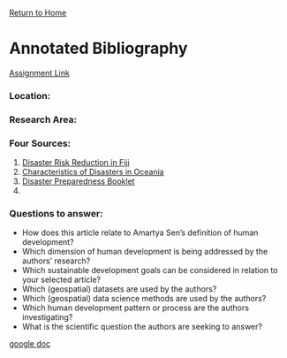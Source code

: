 [Return to Home](https://chase4eck.github.io/workshop-/)

# Annotated Bibliography

 [Assignment Link](https://wicked-problems.github.io/workshop/annotated_bib)

### Location:
### Research Area: 

### Four Sources:
1. [Disaster Risk Reduction in Fiji](https://www.unisdr.org/files/68251_682302fijirevised16oct2019.pdf)
2. [Characteristics of Disasters in Oceania](https://www.adrc.asia/publications/databook/ORG/databook_2002_eng/3_2_5.pdf)
3. [Disaster Preparedness Booklet](https://resourcecentre.savethechildren.net/node/12396/pdf/key-messages_booklet_drr_fiji_2016.pdf)
4. 

### Questions to answer:
- How does this article relate to Amartya Sen’s definition of human development?
- Which dimension of human development is being addressed by the authors’ research?
- Which sustainable development goals can be considered in relation to your selected article?
- Which (geospatial) datasets are used by the authors?
- Which (geospatial) data science methods are used by the authors?
- Which human development pattern or process are the authors investigating?
- What is the scientific question the authors are seeking to answer?


[google doc](https://docs.google.com/document/d/1y5SRVBpMuyH2IWJbzVI4Xxu9kX7Ps23zG2SlvMsmEsE/edit)


